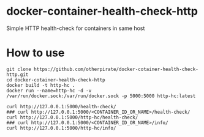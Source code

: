 # docker-container-health-check-http
Simple HTTP health-check for containers in same host

# How to use


```
git clone https://github.com/otherpirate/docker-cotainer-health-check-http.git
cd docker-cotainer-health-check-http
docker build -t http-hc .
docker run --name=http-hc -d -v /var/run/docker.sock:/var/run/docker.sock -p 5000:5000 http-hc:latest

curl http://127.0.0.1:5000/health-check/
### curl http://127.0.0.1:5000/<CONTAINER_ID_OR_NAME>/health-check/
curl http://127.0.0.1:5000/http-hc/health-check/
### curl http://127.0.0.1:5000/<CONTAINER_ID_OR_NAME>/info/
curl http://127.0.0.1:5000/http-hc/info/
```

